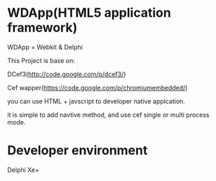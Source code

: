 WDApp(HTML5 application framework)
=====

 WDApp = Webkit & Delphi
 
 This Project is base on:
 
 DCef3(http://code.google.com/p/dcef3/)
 
 Cef wapper(https://code.google.com/p/chromiumembedded/)

 you can use HTML + javscript to developer native applcation.
 
 it is simple to add navtive method, and use cef single or multi process mode.
 

Developer environment
=====
 
  Delphi Xe+



 
